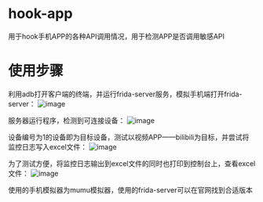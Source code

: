 # hook-app
用于hook手机APP的各种API调用情况，用于检测APP是否调用敏感API
# 使用步骤
利用adb打开客户端的终端，并运行frida-server服务，模拟手机端打开frida-server：
 ![image](https://github.com/user-attachments/assets/b5ca48e9-db12-4033-ba53-f560dd752a3b)
 
服务器运行程序，检测到可连接设备：
 ![image](https://github.com/user-attachments/assets/5c80d2fa-04bf-466b-9f75-f4e459a5b092)
 
设备编号为1的设备即为目标设备，测试以视频APP——bilibili为目标，并尝试将监控日志写入excel文件：
 ![image](https://github.com/user-attachments/assets/8ef318b6-80f6-42cb-b3ec-2a20cb6a69e3)
 
为了测试方便，将监控日志输出到excel文件的同时也打印到控制台上，查看excel文件：
 ![image](https://github.com/user-attachments/assets/2c148194-cd9b-4d56-812f-c85995821527)
 
使用的手机模拟器为mumu模拟器，使用的frida-server可以在官网找到合适版本
